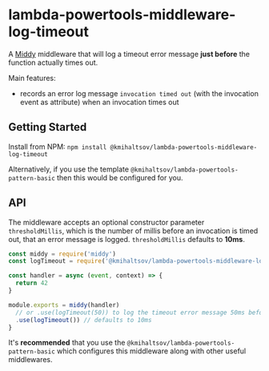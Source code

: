 # lambda-powertools-middleware-log-timeout

A [Middy](https://github.com/middyjs/middy) middleware that will log a timeout error message **just before** the function actually times out.

Main features:

* records an error log message `invocation timed out` (with the invocation event as attribute) when an invocation times out

## Getting Started

Install from NPM: `npm install @kmihaltsov/lambda-powertools-middleware-log-timeout`

Alternatively, if you use the template `@kmihaltsov/lambda-powertools-pattern-basic` then this would be configured for you.

## API

The middleware accepts an optional constructor parameter `thresholdMillis`, which is the number of millis before an invocation is timed out, that an error message is logged. `thresholdMillis` defaults to **10ms**.

```js
const middy = require('middy')
const logTimeout = require('@kmihaltsov/lambda-powertools-middleware-log-timeout')

const handler = async (event, context) => {
  return 42
}

module.exports = middy(handler)
  // or .use(logTimeout(50)) to log the timeout error message 50ms before invocation times out
  .use(logTimeout()) // defaults to 10ms
}
```

It's **recommended** that you use the `@kmihaltsov/lambda-powertools-pattern-basic` which configures this middleware along with other useful middlewares.
